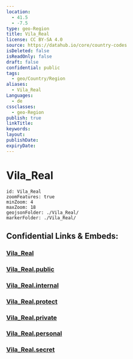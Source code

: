 ```yaml
---
location:
  - 41.5
  - -7.5
type: geo-Region
title: Vila_Real
license: CC BY-SA 4.0
source: https://datahub.io/core/country-codes
isDeleted: false
isReadOnly: false
draft: false
confidential: public
tags:
  - geo/Country/Region
aliases:
  - Vila_Real
Languages:
  - de
cssclasses:
  - geo-Region
publish: true
linkTitle:
keywords:
layout:
publishDate:
expiryDate:
---
```


# Vila_Real

```leaflet
id: Vila_Real
zoomFeatures: true 
minZoom: 4 
maxZoom: 18
geojsonFolder: ./Vila_Real/
markerFolder: ./Vila_Real/
```


## Confidential Links & Embeds: 

### [Vila_Real](/_Standards/Earth/Continent/Europe/Europe~South/Portugal/Districts~Portugal/Vila_Real.md) 

### [Vila_Real.public](/_public/Earth/Continent/Europe/Europe~South/Portugal/Districts~Portugal/Vila_Real.public.md) 

### [Vila_Real.internal](/_internal/Earth/Continent/Europe/Europe~South/Portugal/Districts~Portugal/Vila_Real.internal.md) 

### [Vila_Real.protect](/_protect/Earth/Continent/Europe/Europe~South/Portugal/Districts~Portugal/Vila_Real.protect.md) 

### [Vila_Real.private](/_private/Earth/Continent/Europe/Europe~South/Portugal/Districts~Portugal/Vila_Real.private.md) 

### [Vila_Real.personal](/_personal/Earth/Continent/Europe/Europe~South/Portugal/Districts~Portugal/Vila_Real.personal.md) 

### [Vila_Real.secret](/_secret/Earth/Continent/Europe/Europe~South/Portugal/Districts~Portugal/Vila_Real.secret.md)

